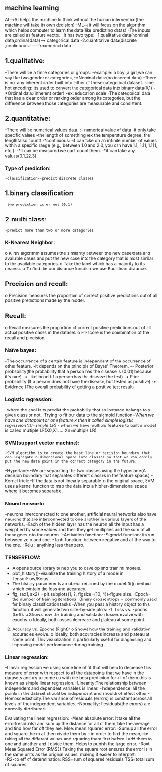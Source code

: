 ## machine learning
Al-->AI helps the machine to think without the human intervention(the machine will take its own decision)
-ML-->it will focus on the algorithm which helps computer to learn the data(like predicting datas)
-The inputs are called as feature vector.
	-It has two type:
    		-1.qualitative data(nominal data,ordinal data)--> categorical data
    		-2.quantitative data(discrete ,continuous)--->numerical data

## 1.qualitative:
-There will be a finite categories or groups.
-example: a boy ,a girl,we can say like two gender or categories,
   -*Nominal data:(no inherent data)
        	-There is not any inherent order built into either of these categorical dataset.
        	-one hot encoding: its used to convert the categorical data into binary data(0,1)
   -*Ordinal data:(inherent order)
    -ex: education scale
 -The categorical data that has a clear order or ranking order among its categories,  but the difference between those categories are measurable and consistent.
## 2.quantitative:
-There will be numerical values data.
 :- numerical value of data 
		-it only take specific values
		-the length of something (ex the temperature degree, the length(also count)
-*continuous:
	-it can take on an infinite number of values within a specific range (e.g., between 1.0 and 2.0, you can have 1.1, 1.11, 1.111, etc.).
	-*it can be measured.we cant count them.
	-*it can take any values(0.1,22.3)
### Type of prediction:
	-classification--predict discrete classes
## 1.binary classification:
	-two prediction is or not (0,1)
## 2.multi class: 
	-predict more than two or more categories
### K-Nearest Neighbor:
o	K-NN algorithm assumes the similarity between the new case/data and available cases and put the new case into the category that is most similar to the available categories.
o	 Take the label which has a majority to its nearest.
o	To find the our distance function we use Euclidean distance.
## Precision and recall:
o	Precision measures the proportion of correct positive predictions out of all positive predictions made by the model.
## Recall:
o	Recall measures the proportion of correct positive predictions out of all actual positive cases in the dataset.
o	F1-score is the combination of the recall and precision.
 ### Naïve bayes:
-The occurrence of a certain feature is independent of the occurrence of other feature.
-it depends on the principle of Bayes' Theorem.
-•	Posterior probability(the probability that a person has the disease is (0.01) because it's rare)
-•	Likelihood (If a person has the disease the test)
-•	Prior probability (If a person does not have the disease, but tested as positive) 
-•	Evidence (The overall probability of getting a positive test result)
### Logistic regression:
-where the goal is to predict the probability that an instance belongs to a given class or not.
-Trying to fit our data to the sigmoid function
-*When we have one datapoint or one feature x then it called simple logistic regression(x0=simple LR)
-* when we have  multiple features  to built a model is called multiple LR(X0,X1……Xn=multiple LR)
### SVM(support vector machine):
	-SVM algorithm is to create the best line or decision boundary that can segregate n-dimensional space into classes so that we can easily put the new data point in the correct category in the future.
-Hyperlane:
-We are separating the two classes using the hyperlane(A decision boundary that separates different classes in the feature space.)
-Kernel trick:
-If the data is not linearly separable in the original space, SVM uses a kernel function to map the data into a higher-dimensional space where it becomes separable.

### Neural network:
-neurons interconnected to one another, artificial neural networks also have neurons that are interconnected to one another in various layers of the networks.
-Each of the hidden layer has the neuron all the input has a weight ed by some values  and then they get multiplies and the sum of all these goes into the neuron .
-Activation function:
-Sigmoid function:  its run between zero and one.
-Tanh function: between negative and all the way to the one.
-Relu : anything less than zero.
### TENSERFLOW:
- A opens ource library to hep you to develop and train ml models. 
- plot_history()-visualize the training history of a model in TensorFlow/Keras.
- The history parameter is an object returned by the model.fit() method which contain the loss and accuracy.
 - fig, (ax1, ax2) = plt.subplots(1, 2, figsize=(10, 4))-figure size.
-Epoch= the number of training iterations
-Binary crossentropy = commonly used for binary classification tasks
-When you pass a history object to this function, it will generate two side-by-side plots:
-1.	Loss vs. Epochs (Left):
    o	Shows how the training and validation losses evolve with epochs.
    o	Ideally, both losses decrease and plateau at some point.
2.	Accuracy vs. Epochs (Right):
    o	Shows how the training and validation accuracies evolve.
    o	Ideally, both accuracies increase and plateau at some point.
This visualization is particularly useful for diagnosing and improving model performance during training.
### Linear regression:
-Linear regression we using some line of fit that will help to decrease this measure of error with respect to all the datapoints that we have in the datasets and try to come up with the best prediction for all of them this is known as simple linear regression.
-Linearity:The relationship between independent and dependent variables is linear.
-Independence:	all the points in the dataset should be independent and shouldnot affect  other
-Homoscedasticity:The variance of residuals (errors) is constant across all levels of the independent variables.
-Normality: Residuals(the errors) are normally distributed.


Evaluating the linear regression:
	-Mean absolute error:
It take all the error(residuals) and sum up the distance for all of them,take the average  and find how far off they are.
Mse: mean squared error:
 	-Sumup all the error and square the m all then divide them by n in order to find the  mean,like taking all the different values and squaring them first before I add them to one and another and I divide them. Helps to punish the large error.
	-Root Mean Squared Error (RMSE)
	Taking the square root ensures the error is in the same units as the original values, making it easier to interpret.	
	-R2-co eff of determination:
  	RSS=sum of squared residuals
TSS=total sum of squares

